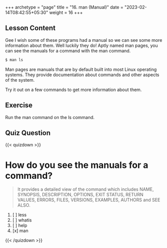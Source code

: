 +++
archetype = "page"
title = "16. man (Manual)"
date = "2023-02-14T08:42:55+05:30"
weight = 16
+++

## Lesson Content

Gee I wish some of these programs had a manual so we can see some more information about them. Well luckily they do! Aptly named man pages, you can see the manuals for a command with the man command. 

```bash
$ man ls
```
Man pages are manuals that are by default built into most Linux operating systems. They provide documentation about commands and other aspects of the system. 

Try it out on a few commands to get more information about them.

## Exercise

Run the man command on the ls command.

## Quiz Question

{{< quizdown >}}

# How do you see the manuals for a command?

> It provides a detailed view of the command which includes NAME, SYNOPSIS, DESCRIPTION, OPTIONS, EXIT STATUS, RETURN VALUES, ERRORS, FILES, VERSIONS, EXAMPLES, AUTHORS and SEE ALSO.

1. [ ] less
2. [ ] whatis
3. [ ] help
4. [x] man

{{< /quizdown >}}
